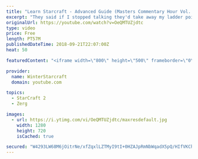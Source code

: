 ```yaml
---
title: "Learn Starcraft - Advanced Guide (Masters Commentary Hour Vol. 1)"
excerpt: "They said if I stopped talking they'd take away my ladder points. Next one I upload will have more terran/toss blame RNGesus."
originalUrl: https://youtube.com/watch?v=OeQMTUZjdtc
type: video
price: Free
length: PT57M
publishedDateTime: 2018-09-21T22:07:00Z
heat: 50

featuredContent: "<iframe width=\"800\" height=\"500\" frameborder=\"0\" src=\"https://www.youtube.com/embed/OeQMTUZjdtc\" allow=\"accelerometer; autoplay; encrypted-media; gyroscope; picture-in-picture\" allowfullscreen></iframe>"

provider:
  name: WinterStarcraft
  domain: youtube.com

topics:
  - StarCraft 2
  - Zerg

images:
  - url: https://i.ytimg.com/vi/OeQMTUZjdtc/maxresdefault.jpg
    width: 1280
    height: 720
    isCached: true

secured: "W4293LW68M6jOitrNe/xfZqxlLZTMyI9tI+0HZAJpRmNbWqadX5pQ/HIfVKChaQ+Xf2sPfXUUAPvTOh5hxdgicRlAnGJGVxHrj6rN1dRd/DkvxZq/z2BV9dO8a6VD3Fo8ZRbGGKF6I44PGip87BNIj1TJt7EV+DIRqlwVzq/zv/7rBudKBkycqyfVICNHzbvfV/91PiEfUHiuTw2yTp8hG6bpwE00eo7kBatY2OhD+YZyNySARHiGzEIhQeCaKv7QCzQ71gMtfoVb8HXBM7b4FqpKVVyot3MM+A6iSLLmHpQQHfgM+346RqyQWH5fhN3Dh8/4OZu+VBgaU5jXB/6VUBI1v3AmXIz8UHzjf70bVEGIIk0YG+A9uOUXonMlmkdmnA1vrwVhTU6YuMhAiO/qC4YixOgd7kI3CA4XdTu+gM=;FOuA/38k6iRsMk6vekLSAw=="
---
```


